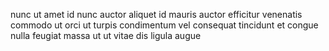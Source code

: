 nunc ut amet id nunc auctor aliquet id mauris auctor efficitur venenatis commodo
ut orci ut turpis condimentum vel consequat tincidunt et congue nulla feugiat
massa ut ut vitae dis ligula augue